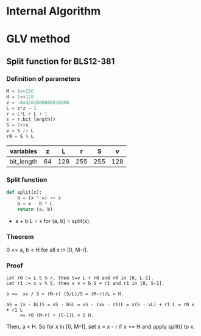 # Internal Algorithm

# GLV method

## Split function for BLS12-381

### Definition of parameters

```python
M = 1<<256
H = 1<<128
z = -0xd201000000010000
L = z*z - 1
r = L*L + L + 1
s = r.bit_length()
S = 1<<s
v = S // L
r0 = S % L
```

variables|z|L|r|S|v
-|-|-|-|-|-
bit_length|64|128|255|255|128


### Split function
```python
def split(x):
    b = (x * v) >> s
    a = x - b * L
    return (a, b)
```
- a + b L = x for (a, b) = split(x).

### Theorem
0 <= a, b < H for all x in [0, M-r].

### Proof

```
Let r0 := L S % r, then S=v L + r0 and r0 in [0, L-1].
Let r1 := x v % S, then x v = b S + r1 and r1 in [0, S-1].
```

```
b <=  xv / S < (M-r) (S/L)/S = (M-r)/L < H.
```

```
aS = (x - bL)S = xS - bSL = xS - (xv - r1)L = x(S - vL) + r1 L = r0 x + r1 L
     <= r0 (M-r) + (S-1)L < S H.
```
Then, a < H.
So for x in [0, M-1], set x = x - r if x >= H and apply split() to x.
